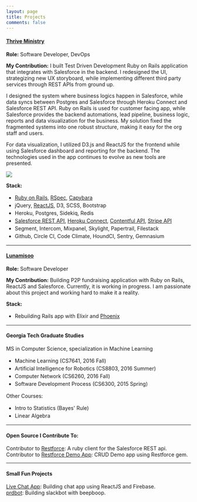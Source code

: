 ```yaml
---
layout: page
title: Projects
comments: false
---
```


#### <a href="https://thriveministry.org" target="_blank">Thrive Ministry</a>

**Role:** Software Developer, DevOps

**My Contribution:** I built Test Driven Development Ruby on Rails application that integrates with Salesforce in the backend. I redesigned the UI, strategizing new UX storyboard, while implementing different third party services through REST APIs from ground up.

I designed the system where business logics happen in Salesforce, while data syncs between Postgres and Salesforce through Heroku Connect and Salesforce REST API. Ruby on Rails is used for customer facing app, while Salesforce provides the backend automations, lead pipeline, business logic, reports and data visualization for the business.  My solution fixed the fragmented systems into one robust structure, making it easy for the org staff and users.

For data visualization, I utilized D3.js and ReactJS for the frontend while
using Salesforce dashboard and reporting for the backend.  The technologies used
in the app continues to evolve as new tools are presented.

<img src="https://d39ap9yiymgxt8.cloudfront.net/images/thriveministry_member_edit.png" />

**Stack:**
<ul style="line-height: 1.5em;">
  <li><a href="http://rubyonrails.org/" target="_blank">Ruby on Rails</a>, <a href="http://rspec.info/" target="_blank">RSpec</a>, <a href="http://jnicklas.github.io/capybara/" target="_blank">Capybara</a></li>
  <li>jQuery, <a href="https://facebook.github.io/react/" target="_blank">ReactJS</a>, D3, SCSS, Bootstrap</li>
  <li>Heroku, Postgres, Sidekiq, Redis</li>
  <li><a
  href="https://developer.salesforce.com/docs/atlas.en-us.api_rest.meta/api_rest/" target="_blank">Salesforce REST API</a>, <a href="https://devcenter.heroku.com/articles/herokuconnect-api" target="_blank">Heroku Connect</a>, <a href="https://www.contentful.com/developers/docs/references/content-delivery-api/" target="_blank">Contentful API</a>, <a href="https://stripe.com/docs/api" target="_blank">Stripe API</a></li>
  <li>Segment, Intercom, Mixpanel, Skylight, Papertrail, Filestack</li>
  <li>Github, Circle CI, Code Climate, HoundCI, Sentry, Gemnasium</li>
</ul>

----

#### <a href="http://lunamisoo.org" target="_blank">Lunamisoo</a>

**Role:** Software Developer

**My Contribution:** Building P2P fundraising application with Ruby on Rails, ReactJS and Salesforce. Currently, it is working in progress. I am passionate about this project and
working hard to make it a reality.

**Stack:**
<ul style="line-height: 1.5em;">
  <li>Rebuilding Rails app with Elixir and <a href="http://www.phoenixframework.org/" target="_blank">Phoenix</a></li>
</ul>

----

#### Georgia Tech Graduate Studies
MS in Computer Science, specialization in Machine Learning

<ul style="line-height: 1.5em;">
  <li>Machine Learning (CS7641, 2016 Fall)</li>
  <li>Artificial Intelligence for Robotics (CS8803, 2016 Summer)</li>
  <li>Computer Network (CS6260, 2016 Fall)</li>
  <li>Software Development Process (CS6300, 2015 Spring)</li>
</ul>

Other Courses:

<ul style="line-height: 1.5em;">
  <li>Intro to Statistics (Bayes' Rule)</li>
  <li>Linear Algebra</li>
</ul>

----

#### Open Source I Contribute To:

Contributor to <a href="https://github.com/ejholmes/restforce" target="_blank">Restforce</a>: A ruby client for the Salesforce REST api.
<br />
Contributor to <a href="https://github.com/restforce/restforce-demo-app" target="_blank">Restforce Demo App</a>: CRUD Demo app using Restforce gem.

----

#### Small Fun Projects

<a href="https://github.com/antwonlee/chat-demo-app-react-firebase" target="_blank">Live Chat App</a>: Building chat app using ReactJS and Firebase.
<br />
<a href="https://github.com/thriveministry/prdbot" target="_blank">prdbot</a>: Building slackbot with beepboop.
